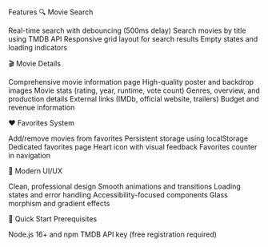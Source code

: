  Features
🔍 Movie Search

Real-time search with debouncing (500ms delay)
Search movies by title using TMDB API
Responsive grid layout for search results
Empty states and loading indicators

🎬 Movie Details

Comprehensive movie information page
High-quality poster and backdrop images
Movie stats (rating, year, runtime, vote count)
Genres, overview, and production details
External links (IMDb, official website, trailers)
Budget and revenue information

❤️ Favorites System

Add/remove movies from favorites
Persistent storage using localStorage
Dedicated favorites page
Heart icon with visual feedback
Favorites counter in navigation


🎨 Modern UI/UX

Clean, professional design
Smooth animations and transitions
Loading states and error handling
Accessibility-focused components
Glass morphism and gradient effects

🚀 Quick Start
Prerequisites

Node.js 16+ and npm
TMDB API key (free registration required)
